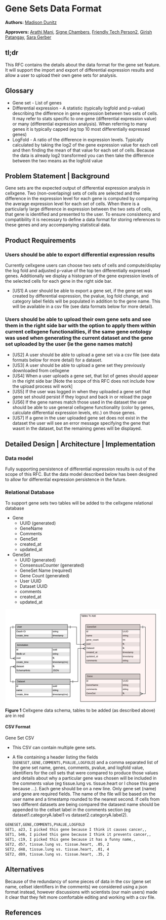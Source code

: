 # Gene Sets Data Format

**Authors:** [Madison Dunitz](mailto:madison.dunitz@chanzuckerberg.com)

**Approvers:** [Arathi Mani](mailto:arathi.mani@chanzuckerberg.com), [Signe Chambers](mailto:schambers@chanzuckerberg.com), [Friendly Tech Person2](mailto:colin.megill@chanzuckerberg.com), [Girish Patangay](mailto:girish.patangay@chanzuckerberg.com), [Sara Gerber](mailto:sara.gerber@chanzuckerberg.com)

## tl;dr

This RFC contains the details about the data format for the gene set feature. It will support the import and export of differential
expression results and allow a user to upload their own gene sets for analysis.

## Glossary

- Gene set - List of genes
- Differential expression - A statistic (typically logfold and p-value) describing the difference in gene expression between two sets of cells. It may refer to stats specific to one gene (differential expression value) or many (differential expression analysis). When referring to many genes it is typically capped (eg top 10 most differentially expressed genes)
- LogFold - A ratio of the difference in expression levels. Typically calculated by taking the log2 of the gene expression value for each cell and then finding the mean of that value for each set of cells. Because the data is already log2 transformed you can then take the difference between the two means as the logfold value

## Problem Statement | Background

Gene sets are the expected output of differential expression analysis in cellxgene. Two (non-overlaping) sets of cells
are selected and the difference in the expression level for each gene is computed by comparing the average
expression level for each set of cells. When there is a particularly large difference in expression between the two sets of
cells, that gene is identified and presented to the user. To ensure consistency and compatibility it is necessary to define a
data format for storing references to these genes and any accompanying statistical data.

## Product Requirements

### Users should be able to export differential expression results

Currently cellxgene users can choose two sets of cells and compute/display the log fold and adjusted p-value of the top ten differentially expressed genes. Additionally we display a histogram of the gene expression levels of the selected cells for each gene in the right side bar.

- [US1] A user should be able to export a gene set, if the gene set was created by differential expression, the pvalue, log fold change, and category label fields will be populated in addition to the gene name. This will be available in a csv file (see data formats below for more detail).

### Users should be able to upload their own gene sets and see them in the right side bar with the option to apply them within current cellxgene functionalities, if the same gene ontology was used when generating the current dataset and the gene set uploaded by the user (ie the gene names match)

- [US2] A user should be able to upload a gene set via a csv file (see data formats below for more detail) for a dataset.
- [US3] A user should be able to upload a gene set they previously downloaded from cellxgene
- [US4] When a user uploads a gene set, that list of genes should appear in the right side bar [Note the scope of this RFC does not include how the upload process will work]
- [US5] If the user was logged in when they uploaded a gene set that gene set should persist if they logout and back in or reload the page
- [US6] If the gene names match those used in the dataset the user should be able to use general cellxgene functionality
  (color by genes, calculate differential expression levels, etc.) on those genes.
- [US7] If a gene in the user uploaded gene set does not exist in the dataset the user will see an error message specifying the gene that wasnt in the dataset, but the remaining genes will be displayed.

## Detailed Design | Architecture | Implementation

### Data model

Fully supporting persistence of differential expression results is out of the scope of this RFC. But the data model described below has been designed to allow for differential expression persistence in the future.

### Relational Database

To support gene sets two tables will be added to the cellxgene relational database

- Gene
  - UUID (generated)
  - GeneName
  - Comments
  - GeneSet
  - created_at
  - updated_at
- GeneSet
  - UUID (generated)
  - ConsensusCounter (generated)
  - GeneSet Name (required)
  - Gene Count (generated)
  - User UUID
  - Dataset UUID
  - comments
  - created_at
  - updated_at

![Cellxgene Data Schema](imgs/Cellxgene_rds_schema.png)
**Figure 1** Cellxgene data schema, tables to be added (as described above) are in red

#### CSV Format

Gene Set CSV

- This CSV can contain multiple gene sets.

- A file containing a header listing the fields (`GENESET,GENE,COMMENTS,PVALUE,LOGFOLD`)
  and a comma separated list of the gene set name, genes, comments, pvalue, and logfold value,
  identifiers for the cell sets that were compared to produce those values and details about why a particular gene was chosen will
  be included in the comments value (eg tissue.lung vs. tissue.heart or I chose this gene because ...). Each gene should
  be on a new line. Only gene set (name) and gene are required fields. The name of the file will be based on the user
  name and a timestamp rounded to the nearest second. If cells from two different datasets are being compared the
  datasest name should be appended to the cellset label in the comments section
  (eg dataset1.categoryA.label1 vs dataset2.categoryA.label2).

```CSV
GENESET,GENE,COMMENTS,PVALUE,LOGFOLD
SET1, a23, I picked this gene because I think it causes cancer,,
SET1, b46, I picked this gene because I think it prevents cancer,,
SET1, c19, I picked this gene because it has a funny name,,
SET2, d57, tissue.lung vs. tissue.heart, .05, 2
SET2, d48, tissue.lung vs. tissue.heart, .01, 4
SET2, d89, tissue.lung vs. tissue.heart, .35, 2
```

## Alternatives

Because of the redundancy of some pieces of data in the csv (gene set name, cellset identifiers in the comments) we
considered using a json format instead, however discussions with scientists (our main users) made it clear that they
felt more comfortable editing and working with a csv file.

## References
